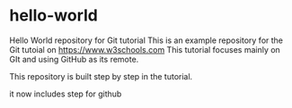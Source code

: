 # hello-world
Hello World repository for Git tutorial
This is an example repository for the Git tutoial on https://www.w3schools.com
This tutorial focuses mainly on GIt and using GitHub as its remote.

This repository is built step by step in the tutorial.

it now includes step for github
